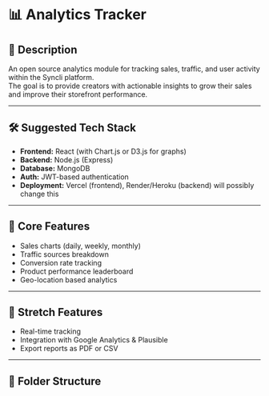 # 📊 Analytics Tracker

## 📌 Description

An open source analytics module for tracking sales, traffic, and user activity within the Syncli platform.  
The goal is to provide creators with actionable insights to grow their sales and improve their storefront performance.

---

## 🛠 Suggested Tech Stack

-   **Frontend:** React (with Chart.js or D3.js for graphs)
-   **Backend:** Node.js (Express)
-   **Database:** MongoDB
-   **Auth:** JWT-based authentication
-   **Deployment:** Vercel (frontend), Render/Heroku (backend) will possibly change this

---

## 🚀 Core Features

-   Sales charts (daily, weekly, monthly)
-   Traffic sources breakdown
-   Conversion rate tracking
-   Product performance leaderboard
-   Geo-location based analytics

---

## 🔮 Stretch Features

-   Real-time tracking
-   Integration with Google Analytics & Plausible
-   Export reports as PDF or CSV

---

## 📂 Folder Structure
